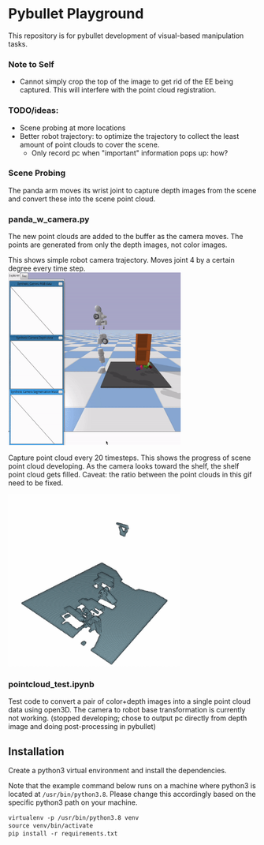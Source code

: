 # Pybullet Playground

This repository is for pybullet development of visual-based manipulation tasks.

### Note to Self
- Cannot simply crop the top of the image to get rid of the EE being captured. This will interfere with the point cloud registration.

### TODO/ideas:
- Scene probing at more locations
- Better robot trajectory: to optimize the trajectory to collect the least amount of point clouds to cover the scene.
    - Only record pc when "important" information pops up: how?

### Scene Probing

The panda arm moves its wrist joint to capture depth images from the scene and convert these into the scene point cloud. 

### panda_w_camera.py

The new point clouds are added to the buffer as the camera moves. The points are generated from only the depth images, not color images.

This shows simple robot camera trajectory. Moves joint 4 by a certain degree every time step.
<img src="gifs/probing_movement.gif" width="350" height="350"/>

Capture point cloud every 20 timesteps. This shows the progress of scene point cloud developing. As the camera looks toward the shelf, the shelf point cloud gets filled. Caveat: the ratio between the point clouds in this gif need to be fixed.

<img src="gifs/pc_progress.gif" width="350" height="350"/>


### pointcloud_test.ipynb

Test code to convert a pair of color+depth images into a single point cloud data using open3D. The camera to robot base transformation is currently not working. (stopped developing; chose to output pc directly from depth image and doing post-processing in pybullet)

## Installation

Create a python3 virtual environment and install the dependencies.

Note that the example command below runs on a machine where python3 is located at ```/usr/bin/python3.8```. Please change this accordingly based on the specific python3 path on your machine.

```
virtualenv -p /usr/bin/python3.8 venv
source venv/bin/activate
pip install -r requirements.txt
```